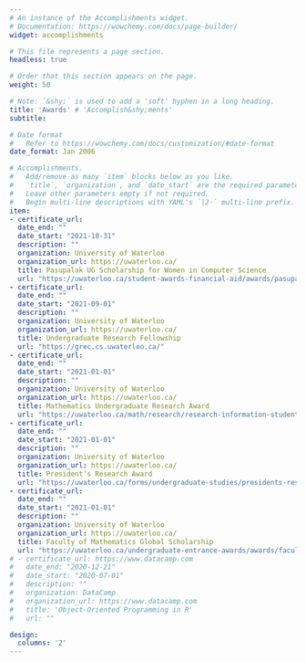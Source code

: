 ```yaml
---
# An instance of the Accomplishments widget.
# Documentation: https://wowchemy.com/docs/page-builder/
widget: accomplishments

# This file represents a page section.
headless: true

# Order that this section appears on the page.
weight: 50

# Note: `&shy;` is used to add a 'soft' hyphen in a long heading.
title: 'Awards' # 'Accomplish&shy;ments'
subtitle:

# Date format
#   Refer to https://wowchemy.com/docs/customization/#date-format
date_format: Jan 2006

# Accomplishments.
#   Add/remove as many `item` blocks below as you like.
#   `title`, `organization`, and `date_start` are the required parameters.
#   Leave other parameters empty if not required.
#   Begin multi-line descriptions with YAML's `|2-` multi-line prefix.
item:
- certificate_url:
  date_end: ""
  date_start: "2021-10-31"
  description: ""
  organization: University of Waterloo
  organization_url: https://uwaterloo.ca/
  title: Pasupalak UG Scholarship for Women in Computer Science
  url: "https://uwaterloo.ca/student-awards-financial-aid/awards/pasupalak-undergraduate-scholarship-women-computer-science"
- certificate_url:
  date_end: ""
  date_start: "2021-09-01"
  description: ""
  organization: University of Waterloo
  organization_url: https://uwaterloo.ca/
  title: Undergraduate Research Fellowship
  url: "https://grec.cs.uwaterloo.ca/"
- certificate_url:
  date_end: ""
  date_start: "2021-01-01"
  description: ""
  organization: University of Waterloo
  organization_url: https://uwaterloo.ca/
  title: Mathematics Undergraduate Research Award
  url: "https://uwaterloo.ca/math/research/research-information-students/mathematics-undergraduate-research-award-mura"
- certificate_url:
  date_end: ""
  date_start: "2021-01-01"
  description: ""
  organization: University of Waterloo
  organization_url: https://uwaterloo.ca/
  title: President’s Research Award
  url: "https://uwaterloo.ca/forms/undergraduate-studies/presidents-research-award-application"
- certificate_url:
  date_end: ""
  date_start: "2021-01-01"
  description: ""
  organization: University of Waterloo
  organization_url: https://uwaterloo.ca/
  title: Faculty of Mathematics Global Scholarship
  url: "https://uwaterloo.ca/undergraduate-entrance-awards/awards/faculty-mathematics-global-scholarships"
# - certificate_url: https://www.datacamp.com
#   date_end: "2020-12-21"
#   date_start: "2020-07-01"
#   description: ""
#   organization: DataCamp
#   organization_url: https://www.datacamp.com
#   title: 'Object-Oriented Programming in R'
#   url: ""

design:
  columns: '2' 
---
```


